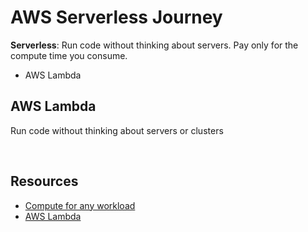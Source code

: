 # AWS Serverless Journey
**Serverless**: Run code without thinking about servers. Pay only for the compute time you consume.

- AWS Lambda

## AWS Lambda
Run code without thinking about servers or clusters


<br>

## Resources
- <a href="https://aws.amazon.com/products/compute/">Compute for any workload</a>
- <a href="https://aws.amazon.com/lambda/?c=cp&sec=srv">AWS Lambda</a>
